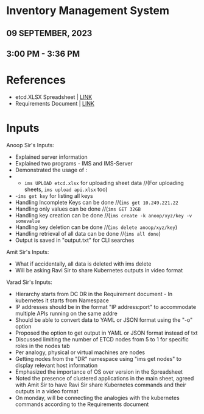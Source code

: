 # Inventory Management System
## 09 SEPTEMBER, 2023
## 3:00 PM - 3:36 PM

# References
- etcd.XLSX Spreadsheet | [LINK](https://docs.google.com/spreadsheets/d/1_oHivMUs1j4XZFSn3yZTKNkx50YXNYqU/edit#gid=338006155)
- Requirements Document | [LINK](https://docs.google.com/document/d/1kqVSy1tVPH7XL-YVOuwbdmF2fAnJldYFF-MBTGYnDTE/edit)

# Inputs
Anoop Sir's Inputs:
- Explained server information
- Explained two programs - IMS and IMS-Server
- Demonstrated the usage of :
- - `ims UPLOAD etcd.xlsx` for uploading sheet data //(For uploading sheets, `ims upload api.xlsx` too)
- -`ims get key` for listing all keys
- Handling Incomplete Keys can be done //(`ims get 10.249.221.22`
- Handling only values can be done //(`ims GET 32GB`
- Handling key creation can be done //(`ims create -k anoop/xyz/key -v somevalue`
- Handling key deletion can be done //(`ims delete anoop/xyz/key`)
- Handling retrieval of all data can be done //(`ims all done`)
- Output is saved in "output.txt" for CLI searches

Amit Sir's Inputs:
- What if accidentally, all data is deleted with ims delete
- Will be asking Ravi Sir to share Kubernetes outputs in video format 

Varad Sir's Inputs:
- Hierarchy starts from DC DR in the Requirement document - In kubernetes it starts from Namespace
- IP addresses should be in the format "IP address:port" to accommodate multiple APIs running on the same addre
- Should be able to convert data to YAML or JSON format using the "-o" option
- Proposed the option to get output in YAML or JSON format instead of txt
- Discussed limiting the number of ETCD nodes from 5 to 1 for specific roles in the nodes tab
- Per analogy, physical or virtual machines are nodes
- Getting nodes from the "DR" namespace using "ims get nodes" to display relevant host information
- Emphasized the importance of OS over version in the Spreadsheet
- Noted the presence of clustered applications in the main sheet, agreed with Amit Sir to have Ravi Sir share Kubernetes commands and their outputs in a video format
- On monday, will be connecting the analogies with the kubernetes commands according to the Requirements document
